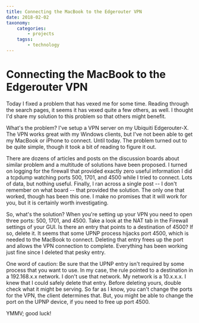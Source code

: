 ```yaml
---
title: Connecting the MacBook to the Edgerouter VPN
date: 2018-02-02
taxonomy:
    categories:
        - projects
    tagss:
        - technology
---
```


# Connecting the MacBook to the Edgerouter VPN

Today I fixed a problem that has vexed me for some time.  Reading through the 
search pages, it seems it has vexed quite a few others, as well.  I thought I'd 
share my solution to this problem so that others might benefit.
<!-- more -->


What's the problem?  I've setup a VPN server on my Ubiquiti Edgerouter-X. The 
VPN works great with my Windows clients, but I've not been able to get my 
MacBook or iPhone to connect. Until today.  The problem turned out to be quite 
simple, though it took a bit of reading to figure it out. 

There are dozens of articles and posts on the discussion boards about similar 
problem and a multitude of solutions have been proposed. I turned on logging for 
the firewall that provided exactly zero useful information I did a tcpdump 
watching ports 500, 1701, and 4500 while I tried to connect. Lots of data, but 
nothing useful.  Finally, I ran across a single post -- I don't remember on what 
board -- that provided the solution.  The 
only one 
that 
worked, though has been this one.  I make no promises that it will work for you, 
but it is certainly worth investigating.

So, what's the solution?  When you're setting up your VPN you need to open three 
ports: 500, 1701, and 4500.  Take a look at the NAT tab in the Firewall settings 
of your GUI.  Is there an entry that points to a destination of 4500?  If so, 
delete it.  It seems that some UPNP process hijacks port 4500, which is needed 
to the MacBook to connect.  Deleting that entry frees up the port and allows the 
VPN connection to complete.  Everything has been working just fine since I 
deleted that pesky entry.

One word of caution: Be sure that the UPNP entry isn't required by some process 
that you want to use.  In my case, the rule pointed to a destination in a 
192.168.x.x network.  I don't use that network. My network is a 10.x.x.x.  I 
knew that I could safely delete that entry.  Before deleting yours, double check 
what it might be serving.  So far as I know, you can't change the ports for the 
VPN, the client determines that.  But, you might be able to change the port on 
the UPNP device, if you need to free up port 4500.

YMMV; good luck!
